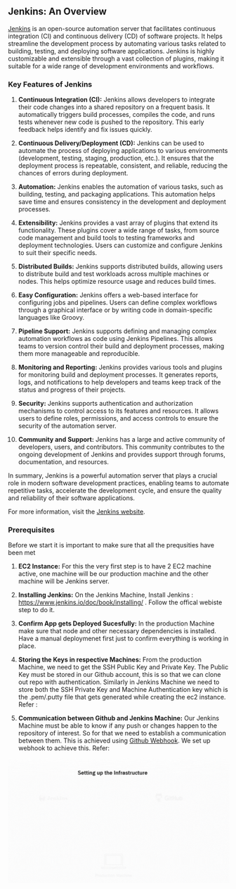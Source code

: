 ## Jenkins: An Overview

[Jenkins](https://www.jenkins.io/) is an open-source automation server that facilitates continuous integration (CI) and continuous delivery (CD) of software projects. It helps streamline the development process by automating various tasks related to building, testing, and deploying software applications. Jenkins is highly customizable and extensible through a vast collection of plugins, making it suitable for a wide range of development environments and workflows.

### Key Features of Jenkins

1. **Continuous Integration (CI):** Jenkins allows developers to integrate their code changes into a shared repository on a frequent basis. It automatically triggers build processes, compiles the code, and runs tests whenever new code is pushed to the repository. This early feedback helps identify and fix issues quickly.

2. **Continuous Delivery/Deployment (CD):** Jenkins can be used to automate the process of deploying applications to various environments (development, testing, staging, production, etc.). It ensures that the deployment process is repeatable, consistent, and reliable, reducing the chances of errors during deployment.

3. **Automation:** Jenkins enables the automation of various tasks, such as building, testing, and packaging applications. This automation helps save time and ensures consistency in the development and deployment processes.

4. **Extensibility:** Jenkins provides a vast array of plugins that extend its functionality. These plugins cover a wide range of tasks, from source code management and build tools to testing frameworks and deployment technologies. Users can customize and configure Jenkins to suit their specific needs.

5. **Distributed Builds:** Jenkins supports distributed builds, allowing users to distribute build and test workloads across multiple machines or nodes. This helps optimize resource usage and reduces build times.

6. **Easy Configuration:** Jenkins offers a web-based interface for configuring jobs and pipelines. Users can define complex workflows through a graphical interface or by writing code in domain-specific languages like Groovy.

7. **Pipeline Support:** Jenkins supports defining and managing complex automation workflows as code using Jenkins Pipelines. This allows teams to version control their build and deployment processes, making them more manageable and reproducible.

8. **Monitoring and Reporting:** Jenkins provides various tools and plugins for monitoring build and deployment processes. It generates reports, logs, and notifications to help developers and teams keep track of the status and progress of their projects.

9. **Security:** Jenkins supports authentication and authorization mechanisms to control access to its features and resources. It allows users to define roles, permissions, and access controls to ensure the security of the automation server.

10. **Community and Support:** Jenkins has a large and active community of developers, users, and contributors. This community contributes to the ongoing development of Jenkins and provides support through forums, documentation, and resources.

In summary, Jenkins is a powerful automation server that plays a crucial role in modern software development practices, enabling teams to automate repetitive tasks, accelerate the development cycle, and ensure the quality and reliability of their software applications.

For more information, visit the [Jenkins website](https://www.jenkins.io/).


### Prerequisites

Before we start it is important to make sure that all the prequsities have been met

1. **EC2 Instance:** For this the very first step is to have 2 EC2 machine active, one machine will be our production machine and the other machine will be Jenkins server.

2. **Installing Jenkins:** On the Jenkins Machine, Install Jenkins : https://www.jenkins.io/doc/book/installing/ . Follow the offical webiste step to do it.

3. **Confirm App gets Deployed Sucesfully:** In the production Machine make sure that node and other necessary dependencies is installed. Have a manual deploymenet first just to confirm everything is working in place.

4. **Storing the Keys in respective Machines:** From the production Machine, we need to get the SSH Public Key and Private Key. The Public Key must be stored in our Github account, this is so that we can clone out repo with authentication. Similarly in Jenkins Machine we need to store both the SSH Private Key and Machine Authentication key which is the .pem/.putty file that gets generated while creating the ec2 instance. Refer :

5.  **Communication between Github and Jenkins Machine:** Our Jenkins Machine must be able to know if any push or changes happen to the repository of interest. So for that we need to establish a communication between them. This is achieved using [Github Webhook](https://docs.github.com/en/webhooks-and-events/webhooks/about-webhooks). We set up webhook to achieve this. Refer: 







![alt-text](https://github.com/thomasjv799/Devops_Training/blob/main/4_Jenkins/Untitled%20design.gif)
